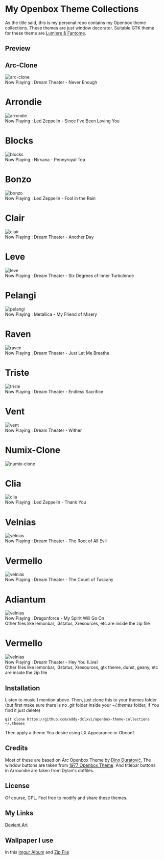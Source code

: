 # My Openbox Theme Collections
As the title said, this is my personal repo contains my Openbox theme collections.
These themes are just window decorator.
Suitable GTK theme for these theme are [Lumiere & Fantome](https://github.com/addy-dclxvi/gtk-theme-collections).

## Preview

## Arc-Clone
![arc-clone](https://raw.githubusercontent.com/addy-dclxvi/openbox-theme-collections/master/arc-clone.jpg) <br />
Now Playing : Dream Theater - Never Enough

# Arrondie
![arrondie](https://raw.githubusercontent.com/addy-dclxvi/openbox-theme-collections/master/arrondie.jpg) <br />
Now Playing : Led Zeppelin - Since I've Been Loving You

# Blocks
![blocks](https://raw.githubusercontent.com/addy-dclxvi/openbox-theme-collections/master/blocks.jpg) <br />
Now Playing : Nirvana - Pennyroyal Tea

# Bonzo
![bonzo](https://raw.githubusercontent.com/addy-dclxvi/openbox-theme-collections/master/bonzo.jpg) <br />
Now Playing : Led Zeppelin - Fool in the Rain

# Clair
![clair](https://raw.githubusercontent.com/addy-dclxvi/openbox-theme-collections/master/clair.jpg) <br />
Now Playing : Dream Theater - Another Day

# Leve
![leve](https://raw.githubusercontent.com/addy-dclxvi/openbox-theme-collections/master/leve.jpg) <br />
Now Playing : Dream Theater - Six Degrees of Inner Turbulence

# Pelangi
![pelangi](https://raw.githubusercontent.com/addy-dclxvi/openbox-theme-collections/master/pelangi.jpg) <br />
Now Playing : Metallica - My Friend of Misery

# Raven
![raven](https://raw.githubusercontent.com/addy-dclxvi/openbox-theme-collections/master/raven.jpg) <br />
Now Playing : Dream Theater - Just Let Me Breathe

# Triste
![triste](https://raw.githubusercontent.com/addy-dclxvi/openbox-theme-collections/master/triste.jpg) <br />
Now Playing : Dream Theater - Endless Sacrifice

# Vent
![vent](https://raw.githubusercontent.com/addy-dclxvi/openbox-theme-collections/master/vent.jpg) <br />
Now Playing : Dream Theater - Wither

# Numix-Clone
![numix-clone](https://raw.githubusercontent.com/addy-dclxvi/openbox-theme-collections/master/numix-clone.jpg) <br />

# Clia
![clia](https://raw.githubusercontent.com/addy-dclxvi/openbox-theme-collections/master/clia.jpg) <br />
Now Playing : Led Zeppelin - Thank You

# Velnias
![velnias](https://raw.githubusercontent.com/addy-dclxvi/openbox-theme-collections/master/velnias.jpg) <br />
Now Playing : Dream Theater - The Root of All Evil

# Vermello
![velnias](https://raw.githubusercontent.com/addy-dclxvi/openbox-theme-collections/master/vermello.jpg) <br />
Now Playing : Dream Theater - The Count of Tuscany

# Adiantum
![velnias](https://raw.githubusercontent.com/addy-dclxvi/openbox-theme-collections/master/adiantum.png) <br />
Now Playing : Dragonforce - My Spirit Will Go On <br />
Other files like lemonbar, i3status, Xresources, etc are inside the zip file

# Vermello
![velnias](https://raw.githubusercontent.com/addy-dclxvi/openbox-theme-collections/master/umbra.png) <br />
Now Playing : Dream Theater - Hey You (Live) <br />
Other files like lemonbar, i3status, Xresources, gtk theme, dunst, geany, etc are inside the zip file

## Installation
Listen to music I mention above. 
Then, just clone this to your themes folder 
(but first make sure there is no *.git* folder inside your *~/.themes* folder, if You find it just delete)
```
git clone https://github.com/addy-dclxvi/openbox-theme-collections ~/.themes
```
Then apply a theme You desire using LX Appearance or Obconf.
## Credits
Most of these are based on Arc Openbox Theme by [Dino Duratović](https://github.com/dglava/arc-openbox/blob/master/Arc/openbox-3/themerc),
The window buttons are taken from [1977 Openbox Theme](https://www.box-look.org/p/1017859/).
And titlebar buttons in Arroundie are taken from Dylan's dotfiles.
## License
Of course, GPL. Feel free to modify and share these themes.
## My Links
[Deviant Art](http://addy-dclxvi.deviantart.com/)

## Wallpaper I use
In this [Imgur Album](https://imgur.com/a/0SAg3zv) and [Zip File](https://drive.google.com/open?id=10-LvYhDny7BfyebjD2NfTnhEOje6ByI7)
